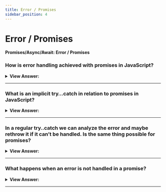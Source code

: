 ```yaml
---
title: Error / Promises
sidebar_position: 4
---
```


# Error / Promises

**Promises/Async/Await: Error / Promises**

<head>
  <title>Error / Promises - JavaScript Interview Questions & Answers</title>
  <meta charSet="utf-8" />
</head>

### How is error handling achieved with promises in JavaScript?

<details>
  <summary><strong>View Answer:</strong></summary>
  <div>
  <div><strong>Interview Response:</strong> When a promise rejects, the control jumps to the closest rejection handler. In the effort to return a promise an error may occur. The easiest way to implement error handling is to use the catch method. The .catch doesn’t have to be immediate. It may appear after one or maybe several .then.
</div><br />
  <div><strong className="codeExample">Code Example:</strong><br /><br />

  <div></div>

```js
fetch('https://no-such-server.blabla') // rejects
  .then((response) => response.json())
  .catch((err) => alert(err)); // TypeError: failed to fetch (the text may vary)
```

  </div>
  </div>
</details>

---

### What is an implicit try…catch in relation to promises in JavaScript?

<details>
  <summary><strong>View Answer:</strong></summary>
  <div>
  <div><strong>Interview Response:</strong> The code of a promise executor and promise handlers has an "invisible try..catch" around it. If an exception happens, it gets caught and treated as a rejection. This happens not only in the executor function, but in its handlers as well. If we throw inside a .then handler, that means a rejected promise, so the control jumps to the nearest error handler. This happens for all errors, not just those caused by the throw statement including programming errors.
</div><br />
  <div><strong className="codeExample">Code Example:</strong><br /><br />

  <div></div>

```js
new Promise((resolve, reject) => {
  throw new Error('Whoops!');
}).catch(alert); // Error: Whoops!

// Works exactly the same as this:

new Promise((resolve, reject) => {
  reject(new Error('Whoops!'));
}).catch(alert); // Error: Whoops!

// Example in dot then
new Promise((resolve, reject) => {
  resolve('ok');
})
  .then((result) => {
    throw new Error('Whoops!'); // rejects the promise
  })
  .catch(alert); // Error: Whoops!
```

  </div>
  </div>
</details>

---

### In a regular try..catch we can analyze the error and maybe rethrow it if it can’t be handled. Is the same thing possible for promises?

<details>
  <summary><strong>View Answer:</strong></summary>
  <div>
  <div><strong>Interview Response:</strong> Yes, the same thing is possible for promises. If we throw inside .catch, then the control goes to the next closest error handler. And if we handle the error and finish normally, then it continues to the next closest successful .then handler.
</div><br />
  <div><strong className="codeExample">Code Example:</strong><br /><br />

  <div></div>

```js
// the execution: catch -> then
new Promise((resolve, reject) => {
  throw new Error('Whoops!');
})
  .catch(function (error) {
    alert('The error is handled, continue normally');
  })
  .then(() => alert('Next successful handler runs'));
```

  </div>
  </div>
</details>

---

### What happens when an error is not handled in a promise?

<details>
  <summary><strong>View Answer:</strong></summary>
  <div>
  <div><strong>Interview Response:</strong> In practice, just like with regular unhandled errors in code, it means that something has gone terribly wrong. The script dies with a message in the console. A similar thing happens with unhandled promise rejections. The JavaScript engine tracks such rejections and generates a global error in that case. In the browser we can catch such errors using the event ` unhandledrejection `.
</div><br />
  <div><strong className="codeExample">Code Example:</strong><br /><br />

  <div></div>

```js
window.addEventListener('unhandledrejection', function (event) {
  // the event object has two special properties:
  alert(event.promise); // [object Promise] - the promise that generated the error
  alert(event.reason); // Error: Whoops! - the unhandled error object
});

new Promise(function () {
  throw new Error('Whoops!');
}); // no catch to handle the error
```

  </div>
  </div>
</details>

---
